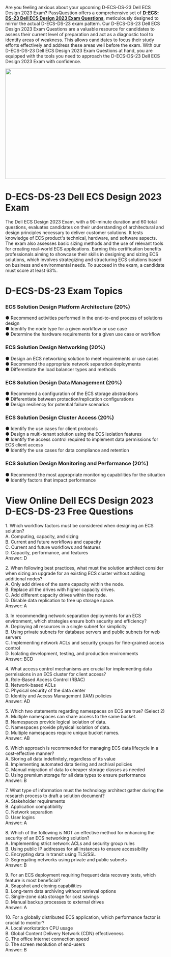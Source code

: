 <p>Are you feeling anxious about your upcoming D-ECS-DS-23 Dell ECS Design 2023 Exam? PassQuestion offers a comprehensive set of <strong><a href="https://www.passquestion.com/d-ecs-ds-23.html">D-ECS-DS-23 Dell ECS Design 2023 Exam Questions</a></strong>, meticulously designed to mirror the actual D-ECS-DS-23 exam pattern. Our D-ECS-DS-23 Dell ECS Design 2023 Exam Questions are a valuable resource for candidates to assess their current level of preparation and act as a diagnostic tool to identify areas of weakness. This allows candidates to focus their study efforts effectively and address these areas well before the exam. With our D-ECS-DS-23 Dell ECS Design 2023 Exam Questions at hand, you are equipped with the tools you need to approach the D-ECS-DS-23 Dell ECS Design 2023 Exam with confidence.</p>

<p><img alt="" src="https://www.passquestion.com/uploads/pqcom/images/20240626/0f1a7cabb70ddd0903e4aa3cbd4e4c5b.png" style="height:347px; width:618px" /></p>

<h1>D-ECS-DS-23 Dell ECS Design 2023 Exam</h1>

<p>The Dell ECS Design 2023 Exam, with a 90-minute duration and 60 total questions, evaluates candidates on their understanding of architectural and design principles necessary to deliver customer solutions. It tests knowledge of ECS product&#39;s technical, hardware, and software aspects. The exam also assesses basic sizing methods and the use of relevant tools for creating real-world ECS applications. Earning this certification benefits professionals aiming to showcase their skills in designing and sizing ECS solutions, which involves strategizing and structuring ECS solutions based on business and environmental needs. To succeed in the exam, a candidate must score at least 63%.</p>

<h1>D-ECS-DS-23 Exam Topics</h1>

<h3>ECS Solution Design Platform Architecture (20%)</h3>

<p>● Recommend activities performed in the end-to-end process of solutions design<br />
● Identify the node type for a given workflow or use case<br />
● Determine the hardware requirements for a given use case or workflow</p>

<h3>ECS Solution Design Networking (20%)</h3>

<p>● Design an ECS networking solution to meet requirements or use cases<br />
● Recommend the appropriate network separation deployments<br />
● Differentiate the load balancer types and methods</p>

<h3>ECS Solution Design Data Management (20%)</h3>

<p>● Recommend a configuration of the ECS storage abstractions<br />
● Differentiate between protection/replication configurations<br />
● Design resiliency for potential failure scenarios</p>

<h3>ECS Solution Design Cluster Access (20%)</h3>

<p>● Identify the use cases for client protocols<br />
● Design a multi-tenant solution using the ECS isolation features<br />
● Identify the access control required to implement data permissions for ECS client access<br />
● Identify the use cases for data compliance and retention</p>

<h3>ECS Solution Design Monitoring and Performance (20%)</h3>

<p>● Recommend the most appropriate monitoring capabilities for the situation<br />
● Identify factors that impact performance</p>

<h1>View Online Dell ECS Design 2023 D-ECS-DS-23 Free Questions</h1>

<p>1. Which workflow factors must be considered when designing an ECS solution?<br />
A. Computing, capacity, and sizing<br />
B. Current and future workflows and capacity<br />
C. Current and future workflows and features<br />
D. Capacity, performance, and features<br />
Answer: D</p>

<p>2. When following best practices, what must the solution architect consider when sizing an upgrade for an existing ECS cluster without adding additional nodes?<br />
A. Only add drives of the same capacity within the node.<br />
B. Replace all the drives with higher capacity drives.<br />
C. Add different capacity drives within the node.<br />
D. Disable data replication to free up storage space.<br />
Answer: A</p>

<p>3. In recommending network separation deployments for an ECS environment, which strategies ensure both security and efficiency?<br />
A. Deploying all resources in a single subnet for simplicity<br />
B. Using private subnets for database servers and public subnets for web servers<br />
C. Implementing network ACLs and security groups for fine-grained access control<br />
D. Isolating development, testing, and production environments<br />
Answer: BCD</p>

<p>4. What access control mechanisms are crucial for implementing data permissions in an ECS cluster for client access?<br />
A. Role-Based Access Control (RBAC)<br />
B. Network-based ACLs<br />
C. Physical security of the data center<br />
D. Identity and Access Management (IAM) policies<br />
Answer: AD&nbsp;</p>

<p>5. Which two statements regarding namespaces on ECS are true? (Select 2)<br />
A. Multiple namespaces can share access to the same bucket.<br />
B. Namespaces provide logical isolation of data.<br />
C. Namespaces provide physical isolation of data.<br />
D. Multiple namespaces require unique bucket names.<br />
Answer: AB</p>

<p>6. Which approach is recommended for managing ECS data lifecycle in a cost-effective manner?<br />
A. Storing all data indefinitely, regardless of its value<br />
B. Implementing automated data tiering and archival policies<br />
C. Manual migration of data to cheaper storage classes as needed<br />
D. Using premium storage for all data types to ensure performance<br />
Answer: B</p>

<p>7. What type of information must the technology architect gather during the research process to draft a solution document?<br />
A. Stakeholder requirements<br />
B. Application compatibility<br />
C. Network separation<br />
D. User logins<br />
Answer: A</p>

<p>8. Which of the following is NOT an effective method for enhancing the security of an ECS networking solution?<br />
A. Implementing strict network ACLs and security group rules<br />
B. Using public IP addresses for all instances to ensure accessibility<br />
C. Encrypting data in transit using TLS/SSL<br />
D. Segregating networks using private and public subnets<br />
Answer: B</p>

<p>9. For an ECS deployment requiring frequent data recovery tests, which feature is most beneficial?<br />
A. Snapshot and cloning capabilities<br />
B. Long-term data archiving without retrieval options<br />
C. Single-zone data storage for cost savings<br />
D. Manual backup processes to external drives<br />
Answer: A</p>

<p>10. For a globally distributed ECS application, which performance factor is crucial to monitor?<br />
A. Local workstation CPU usage<br />
B. Global Content Delivery Network (CDN) effectiveness<br />
C. The office Internet connection speed<br />
D. The screen resolution of end-users<br />
Answer: B</p>
